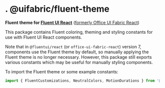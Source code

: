 # . @uifabric/fluent-theme

**Fluent theme for [Fluent UI React](https://developer.microsoft.com/en-us/fluentui)**
([formerly Office UI Fabric React](https://developer.microsoft.com/en-us/office/blogs/ui-fabric-is-evolving-into-fluent-ui/))

This package contains Fluent coloring, theming and styling constants for use with Fluent UI React components.

Note that in `@fluentui/react` (or `office-ui-fabric-react`) version 7, components use the Fluent theme by default, so manually applying the Fluent theme is no longer necessary. However, this package still exports various constants which may be useful for manually styling components.

To import the Fluent theme or some example constants:

```js
import { FluentCustomizations, NeutralColors, MotionDurations } from '@uifabric/fluent-theme';
```
